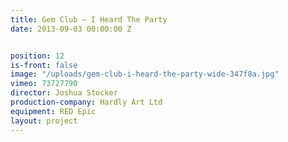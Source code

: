 ```yaml
---
title: Gem Club — I Heard The Party
date: 2013-09-03 00:00:00 Z


position: 12
is-front: false
image: "/uploads/gem-club-i-heard-the-party-wide-347f8a.jpg"
vimeo: 73727790
director: Joshua Stocker
production-company: Hardly Art Ltd
equipment: RED Epic
layout: project
---
```


